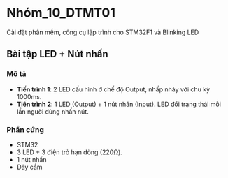 # Nhóm_10_DTMT01

Cài đặt phần mềm, công cụ lập trình cho STM32F1 và Blinking LED

## Bài tập LED + Nút nhấn

### Mô tả

- **Tiến trình 1**: 2 LED cấu hình ở chế độ Output, nhấp nháy với chu kỳ 1000ms.  
- **Tiến trình 2**: 1 LED (Output) + 1 nút nhấn (Input). LED đổi trạng thái mỗi lần người dùng nhấn nút.  

### Phần cứng

- STM32  
- 3 LED + 3 điện trở hạn dòng (220Ω).  
- 1 nút nhấn  
- Dây cắm
